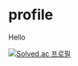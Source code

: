 # profile
Hello

[![Solved.ac
프로필](http://mazassumnida.wtf/api/v2/generate_badge?boj={ever618})](https://solved.ac/{ever618})
